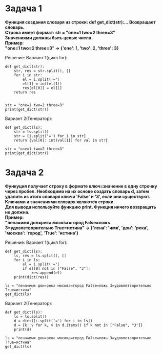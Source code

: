 # Задача 1
**Функция создания словаря из строки:
def get_dict(str):... Возвращает словарь.  
Строка имеет формат: str = "one=1 two=2 three=3"  
Значениями должны быть целые числа.  
Пример:   
"one=1 two=2 three=3" -> {'one': 1, 'two': 2, 'three': 3}**

Решение:
Вариант 1(цикл for):
```
def get_dict(str):
    str, res = str.split(), {}
    for i in str:
        el = i.split('=')
        el[1] = int(el[1])
        res[el[0]] = el[1]
    return res


str = "one=1 two=2 three=3"
print(get_dict(str)) 
```
Вариант 2(Генератор):
```
def get_dict(ls):
    str = ls.split()
    str = [i.split('=') for i in str]
    return {val[0]: int(val[1]) for val in str}

str = "one=1 two=2 three=3"
print(get_dict(str))
```

# Задача 2

**Функуция получает строку в формате ключ=значение в одну строчку через пробел.
Необходимо на их основе создать словарь d, затем удалить из этого словаря ключи 'False' и '3', если они существуют.  
Ключами и значениями словаря являются строки.  
Для вывода используйте функцию print. Функция ничего возвращать не должна.  
Пример:  
"лена=имя дон=река москва=город False=ложь 3=удовлетворительно True=истина" -> {'лена': 'имя', 'дон': 'река', 'москва': 'город', 'True': 'истина'}**

Решение:
Вариант 1(цикл for):
```
def get_dict(ls):
    ls, res = ls.split(), []
    for i in ls:
        el = i.split('=')
        if el[0] not in ["False", "3"]:
            res.append(el)
    print(dict(res))
    
ls = "лена=имя дон=река москва=город False=ложь 3=удовлетворительно True=истина"
get_dict(ls)
```
Вариант 2(Генератор):
```
def get_dict(ls):
    ls = ls.split()
    d = dict([i.split('=') for i in ls])
    d = {k: v for k, v in d.items() if k not in ["False", "3"]}
    print(d)

ls = "лена=имя дон=река москва=город False=ложь 3=удовлетворительно True=истина"
get_dict(ls)
```
